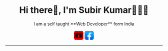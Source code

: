<h1 align="center">Hi there👋, I'm Subir Kumar🧑🏾‍💻</h1>

<p align="center">I am a self taught **Web Developer** form India </p>
<p align="center">
    <a herf="#"><img width="30" src="img/portfolio.png" alt="Mater"></a>
    <a herf="#"><img width="30" src="img/facebook.png" alt="Material Bread logo"></a>
</p>


* * *